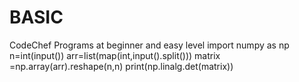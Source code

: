 # BASIC
CodeChef Programs at beginner and easy level
import numpy as np
n=int(input())
arr=list(map(int,input().split()))
matrix =np.array(arr).reshape(n,n)
print(np.linalg.det(matrix))
